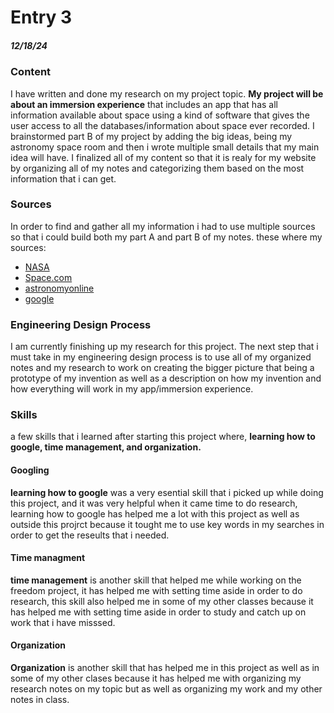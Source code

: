 # Entry 3
##### 12/18/24

 ### Content 
I have written and done my research on my project topic. **My project will be about an immersion experience** that includes an app that has all information available about space using a kind of software that gives the user access to all the databases/information about space ever recorded. I brainstormed part B of my project by adding the big ideas, being my astronomy space room and then i wrote multiple small details that my main idea will have. I finalized all of my content so that it is realy for my website by organizing all of my notes and categorizing them based on the most information that i can get.

 ### Sources 
In order to find and gather all my information i had to use multiple sources so that i could build both my part A and part B of my notes. these where my sources:
* [NASA](nasa.gov)
* [Space.com](https://www.space.com/best-stargazing-apps)
* [astronomyonline](https://astronomyonline.org/AstronomySoftware.asp)
* [google](google)

### Engineering Design Process
I am currently finishing up my research for this project. The next step that i must take in my engineering design process is to use all of my organized notes and my research to work on creating the bigger picture that being a prototype of my invention as well as a description on how my invention and how everything will work in my app/immersion experience.

### Skills 
a few skills that i learned after starting this project where, **learning how to google, time management, and organization.**

#### Googling
**learning how to google** was a very esential skill that i picked up while doing this project, and it was very helpful when it came time to do research, learning how to google has helped me a lot with this project as well as outside this projrct because it tought me to use key words in my searches in order to get the reseults that i needed.

#### Time managment
**time management** is another skill that helped me while working on the freedom project, it has helped me with setting time aside in order to do research, this skill also helped me in some of my other classes because it has helped me with setting time aside in order to study and catch up on work that i have misssed.

#### Organization
**Organization** is another skill that has helped me in this project as well as in some of my other clases because it has helped me with organizing my research notes on my topic but as well as organizing my work and my other notes in class. 
